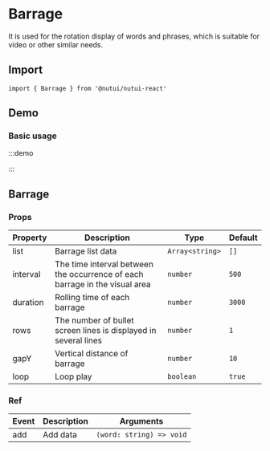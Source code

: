 # Barrage

It is used for the rotation display of words and phrases, which is suitable for video or other similar needs.

## Import

```tsx
import { Barrage } from '@nutui/nutui-react'
```

## Demo

### Basic usage

:::demo

<CodeBlock src='h5/demo1.tsx'></CodeBlock>

:::

## Barrage

### Props

| Property | Description | Type | Default |
| --- | --- | --- | --- |
| list | Barrage list data | `Array<string>` | `[]` |
| interval | The time interval between the occurrence of each barrage in the visual area | `number` | `500` |
| duration | Rolling time of each barrage | `number` | `3000` |
| rows | The number of bullet screen lines is displayed in several lines | `number` | `1` |
| gapY | Vertical distance of barrage | `number` | `10` |
| loop | Loop play | `boolean` | `true` |

### Ref

| Event | Description | Arguments |
| --- | --- | --- |
| add | Add data | `(word: string) => void` |
